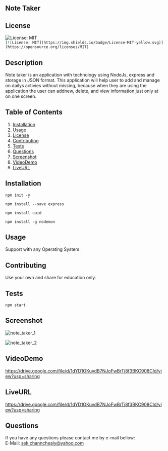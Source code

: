   ## Note Taker

  ## License 
  
   ![License: MIT](https://img.shields.io/badge/License-MIT-yellow.svg)  
   `[![License: MIT](https://img.shields.io/badge/License-MIT-yellow.svg)](https://opensource.org/licenses/MIT)`
  
  ## Description 
  Note taker is an application with technology using NodeJs, express and storage in JSON format. This application will help user to add and manage on dailys activies without missing, because when they are using the application the user can addnew, delete, and view information just only at on one screen.

  ## Table of Contents
  1. [Installation](#Installation)
  2. [Usage](#Usage)
  3. [License](#License)
  4. [Contributing](#Contributing)
  5. [Tests](#Tests)
  6. [Questions](#Questions)
  7. [Screenshot](#Screenshot)
  8. [VideoDemo](#VideoDemo)
  9. [LiveURL](#LiveURL)
  
  ## Installation
  ```
  npm init -y
  ```
  ```
  npm install --save express
  ```
  ```
  npm install uuid
  ```
  ```
  npm install -g nodemon
  ```

  ## Usage
  Support with any Operating System. 

  ## Contributing
  Use your own and share for education only.

  ## Tests
  ```
  npm start 
  ```
  
  ## Screenshot
  ![note_taker_1](https://user-images.githubusercontent.com/102747948/182712811-b34dbaf0-709c-4abe-89f6-864672364f3c.png)

  ![note_taker_2](https://user-images.githubusercontent.com/102747948/182712915-09304eb0-7ef3-4395-905e-6cd46fd8542f.png)

  ## VideoDemo
  https://drive.google.com/file/d/1dYD1OKuvdB7NJoFwBrTj8f3BKC908CId/view?usp=sharing

  ## LiveURL
  https://drive.google.com/file/d/1dYD1OKuvdB7NJoFwBrTj8f3BKC908CId/view?usp=sharing

  ## Questions
  If you have any questions please contact me by e-mail bellow:  
  E-Mail: sek.channchealy@yahoo.com
